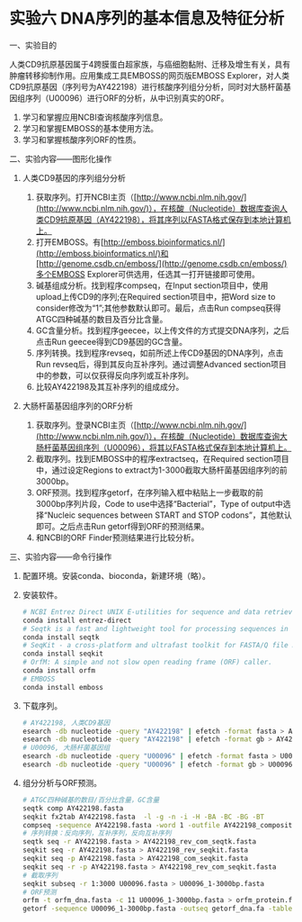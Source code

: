 # 实验六 DNA序列的基本信息及特征分析

一、实验目的

人类CD9抗原基因属于4跨膜蛋白超家族，与癌细胞黏附、迁移及增生有关，具有肿瘤转移抑制作用。应用集成工具EMBOSS的网页版EMBOSS Explorer，对人类CD9抗原基因（序列号为AY422198）进行核酸序列组分分析，同时对大肠杆菌基因组序列（U00096）进行ORF的分析，从中识别真实的ORF。

1. 学习和掌握应用NCBI查询核酸序列信息。
2. 学习和掌握EMBOSS的基本使用方法。
3. 学习和掌握核酸序列ORF的性质。

二、实验内容——图形化操作

1. 人类CD9基因的序列组分分析
     1. 获取序列。打开NCBI主页（[http://www.ncbi.nlm.nih.gov/](http://www.ncbi.nlm.nih.gov/)），在核酸（Nucleotide）数据库查询人类CD9抗原基因（AY422198），将其序列以FASTA格式保存到本地计算机上。
     2. 打开EMBOSS。有[http://emboss.bioinformatics.nl/](http://emboss.bioinformatics.nl/)和[http://genome.csdb.cn/emboss/](http://genome.csdb.cn/emboss/)多个EMBOSS Explorer可供选用，任选其一打开链接即可使用。
     3. 碱基组成分析。找到程序compseq，在Input section项目中，使用upload上传CD9的序列;在Required section项目中，把Word size to consider修改为“1”;其他参数默认即可。最后，点击Run compseq获得ATGC四种碱基的数目及百分比含量。
     4. GC含量分析。找到程序geecee，以上传文件的方式提交DNA序列，之后点击Run geecee得到CD9基因的GC含量。
     5. 序列转换。找到程序revseq，如前所述上传CD9基因的DNA序列，点击Run revseq后，得到其反向互补序列。通过调整Advanced section项目中的参数，可以仅获得反向序列或互补序列。
     6. 比较AY422198及其互补序列的组成成分。

2. 大肠杆菌基因组序列的ORF分析
     1. 获取序列。登录NCBI主页（[http://www.ncbi.nlm.nih.gov/](http://www.ncbi.nlm.nih.gov/)），在核酸（Nucleotide）数据库查询大肠杆菌基因组序列（U00096），将其以FASTA格式保存到本地计算机上。
     2. 截取序列。找到EMBOSS中的程序extractseq，在Required section项目中，通过设定Regions to extract为1-3000截取大肠杆菌基因组序列的前3000bp。
     3. ORF预测。找到程序getorf，在序列输入框中粘贴上一步截取的前3000bp序列片段，Code to use中选择“Bacterial”，Type of output中选择“Nucleic sequences between START and STOP codons”，其他默认即可。之后点击Run getorf得到ORF的预测结果。
     4. 和NCBI的ORF Finder预测结果进行比较分析。

三、实验内容——命令行操作

1. 配置环境。安装conda、bioconda，新建环境（略）。

2. 安装软件。

   ```bash
   # NCBI Entrez Direct UNIX E-utilities for sequence and data retrieval from NCBI
   conda install entrez-direct
   # Seqtk is a fast and lightweight tool for processing sequences in the FASTA or FASTQ format
   conda install seqtk
   # SeqKit - a cross-platform and ultrafast toolkit for FASTA/Q file manipulation
   conda install seqkit
   # OrfM: A simple and not slow open reading frame (ORF) caller.
   conda install orfm
   # EMBOSS
   conda install emboss
   ```

3. 下载序列。

   ```bash
   # AY422198, 人类CD9基因
   esearch -db nucleotide -query "AY422198" | efetch -format fasta > AY422198.fasta
   esearch -db nucleotide -query "AY422198" | efetch -format gb > AY422198.gb
   # U00096, 大肠杆菌基因组
   esearch -db nucleotide -query "U00096" | efetch -format fasta > U00096.fasta
   esearch -db nucleotide -query "U00096" | efetch -format gb > U00096.gb
   ```

4. 组分分析与ORF预测。

   ```bash
   # ATGC四种碱基的数目/百分比含量，GC含量
   seqtk comp AY422198.fasta
   seqkit fx2tab AY422198.fasta  -l -g -n -i -H -BA -BC -BG -BT
   compseq -sequence AY422198.fasta -word 1 -outfile AY422198_composition.txt
   # 序列转换：反向序列，互补序列，反向互补序列
   seqtk seq -r AY422198.fasta > AY422198_rev_com_seqtk.fasta
   seqkit seq -r AY422198.fasta > AY422198_rev_seqkit.fasta
   seqkit seq -p AY422198.fasta > AY422198_com_seqkit.fasta
   seqkit seq -r -p AY422198.fasta > AY422198_rev_com_seqkit.fasta
   # 截取序列
   seqkit subseq -r 1:3000 U00096.fasta > U00096_1-3000bp.fasta
   # ORF预测
   orfm -t orfm_dna.fasta -c 11 U00096_1-3000bp.fasta > orfm_protein.fasta
   getorf -sequence U00096_1-3000bp.fasta -outseq getorf_dna.fa -table 11 -minsize 90 -find 3
   ```
